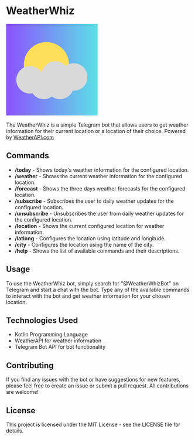 # WeatherWhiz

<img src="public/Logo.png" alt="WeatherWhiz Logo" width=250 height=250>

The WeatherWhiz is a simple Telegram bot that allows users to get weather information for their current location or a
location of their choice. Powered by <a href="https://www.weatherapi.com/" title="Weather API">WeatherAPI.com</a>

## Commands

- **/today** - Shows today's weather information for the configured location.
- **/weather** - Shows the current weather information for the configured location.
- **/forecast** - Shows the three days weather forecasts for the configured location.
- **/subscribe** - Subscribes the user to daily weather updates for the configured location.
- **/unsubscribe** - Unsubscribes the user from daily weather updates for the configured location.
- **/location** - Shows the current configured location for weather information.
- **/latlong** - Configures the location using latitude and longitude.
- **/city** - Configures the location using the name of the city.
- **/help** - Shows the list of available commands and their descriptions.

## Usage

To use the WeatherWhiz bot, simply search for "@WeatherWhizBot" on Telegram and start a chat with the bot. Type any of
the available commands to interact with the bot and get weather information for your chosen location.

## Technologies Used

- Kotlin Programming Language
- WeatherAPI for weather information
- Telegram Bot API for bot functionality

## Contributing

If you find any issues with the bot or have suggestions for new features, please feel free to create an issue or submit
a pull request. All contributions are welcome!

## License

This project is licensed under the MIT License - see the LICENSE file for details.

